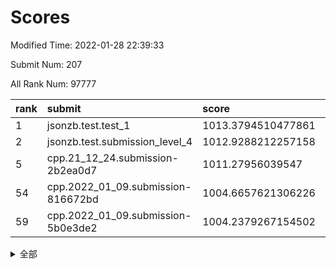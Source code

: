 # Scores

Modified Time: 2022-01-28 22:39:33

Submit Num: 207

All Rank Num: 97777

| rank |               submit               |       score        |       sigma        | pk_num |
| :--- | :--------------------------------- | :----------------- | :----------------- | :----- |
| 1    | jsonzb.test.test_1                 | 1013.3794510477861 | 0.8237615802960666 | 1888   |
| 2    | jsonzb.test.submission_level_4     | 1012.9288212257158 | 0.8424072041163283 | 1889   |
| 5    | cpp.21_12_24.submission-2b2ea0d7   | 1011.27956039547   | 0.7636672274561729 | 1887   |
| 54   | cpp.2022_01_09.submission-816672bd | 1004.6657621306226 | 0.7156016915432456 | 1892   |
| 59   | cpp.2022_01_09.submission-5b0e3de2 | 1004.2379267154502 | 0.7122514454491893 | 1891   |


<details>
<summary>全部</summary>

| rank |                 submit                 |       score        |       sigma        | pk_num |
| :--- | :------------------------------------- | :----------------- | :----------------- | :----- |
| 1    | jsonzb.test.test_1                     | 1013.3794510477861 | 0.8237615802960666 | 1888   |
| 2    | jsonzb.test.submission_level_4         | 1012.9288212257158 | 0.8424072041163283 | 1889   |
| 3    | gobigger.level_3.submission_level_3_2  | 1011.7175754981986 | 0.7614141255184063 | 1889   |
| 4    | gobigger.level_3.submission_level_3_5  | 1011.321362956126  | 0.7754591028194129 | 1894   |
| 5    | cpp.21_12_24.submission-2b2ea0d7       | 1011.27956039547   | 0.7636672274561729 | 1887   |
| 6    | gobigger.level_3.submission_level_3_32 | 1011.1809846507265 | 0.7622647360149377 | 1894   |
| 7    | gobigger.level_3.submission_level_3_40 | 1011.0651821066746 | 0.7801202939249875 | 1893   |
| 8    | gobigger.level_3.submission_level_3_27 | 1010.7613084173294 | 0.758684478852798  | 1892   |
| 9    | gobigger.level_3.submission_level_3_9  | 1010.7010064079361 | 0.7550894546125124 | 1894   |
| 10   | gobigger.level_3.submission_level_3_31 | 1010.6890921802626 | 0.7704387275964706 | 1890   |
| 11   | gobigger.level_3.submission_level_3_42 | 1010.6044066725593 | 0.7770655433904773 | 1885   |
| 12   | gobigger.level_3.submission_level_3_19 | 1010.4113569050961 | 0.7805161658941965 | 1888   |
| 13   | gobigger.level_3.submission_level_3_48 | 1010.4074950947763 | 0.7551406531143127 | 1892   |
| 14   | gobigger.level_3.submission_level_3_49 | 1010.3438211735628 | 0.7724153017990139 | 1889   |
| 15   | gobigger.level_3.submission_level_3_17 | 1010.3151958786258 | 0.7693744694052301 | 1891   |
| 16   | gobigger.level_3.submission_level_3_45 | 1010.225784280869  | 0.7640682549613742 | 1889   |
| 17   | gobigger.level_3.submission_level_3_15 | 1010.2198968219536 | 0.7596325239385943 | 1890   |
| 18   | gobigger.level_3.submission_level_3_20 | 1010.1583533816788 | 0.7747289604529357 | 1886   |
| 19   | gobigger.level_3.submission_level_3_0  | 1010.1361093589231 | 0.7580888580346676 | 1891   |
| 20   | gobigger.level_3.submission_level_3_46 | 1010.123958529557  | 0.749768306913331  | 1890   |
| 21   | gobigger.level_3.submission_level_3_7  | 1010.0856771867274 | 0.7851808195382705 | 1884   |
| 22   | gobigger.level_3.submission_level_3_38 | 1010.062570712593  | 0.7654320439473808 | 1893   |
| 23   | gobigger.level_3.submission_level_3_14 | 1010.0448227602901 | 0.7744704167923696 | 1888   |
| 24   | gobigger.level_3.submission_level_3_25 | 1010.0418608061825 | 0.7675780572028116 | 1888   |
| 25   | gobigger.level_3.submission_level_3_30 | 1010.0380709953276 | 0.732315098022197  | 1889   |
| 26   | gobigger.level_3.submission_level_3_6  | 1009.9640049564998 | 0.7712843049137914 | 1893   |
| 27   | gobigger.level_3.submission_level_3_3  | 1009.9275734452773 | 0.7540018039563547 | 1894   |
| 28   | gobigger.level_3.submission_level_3_47 | 1009.9159054625381 | 0.7544830713262775 | 1888   |
| 29   | gobigger.level_3.submission_level_3_26 | 1009.9072148156406 | 0.76492242643543   | 1892   |
| 30   | gobigger.level_3.submission_level_3_10 | 1009.8672907308729 | 0.7638125000221152 | 1888   |
| 31   | gobigger.level_3.submission_level_3_1  | 1009.8396540350334 | 0.7603141547763982 | 1886   |
| 32   | gobigger.level_3.submission_level_3_8  | 1009.8388022931464 | 0.7474910871552977 | 1888   |
| 33   | gobigger.level_3.submission_level_3_23 | 1009.7689949967051 | 0.7450002138344316 | 1887   |
| 34   | gobigger.level_3.submission_level_3_36 | 1009.7373053417771 | 0.760912178793459  | 1890   |
| 35   | gobigger.level_3.submission_level_3_21 | 1009.7069314953205 | 0.7460986104864761 | 1887   |
| 36   | gobigger.level_3.submission_level_3_13 | 1009.6963630346182 | 0.7544366882113561 | 1889   |
| 37   | gobigger.level_3.submission_level_3_35 | 1009.5073408992934 | 0.7619146000232631 | 1884   |
| 38   | gobigger.level_3.submission_level_3_28 | 1009.4992826258774 | 0.7401405307885055 | 1891   |
| 39   | gobigger.level_3.submission_level_3_11 | 1009.3992495775071 | 0.7650929092990959 | 1889   |
| 40   | gobigger.level_3.submission_level_3_34 | 1009.3536204368086 | 0.7492418105197259 | 1891   |
| 41   | gobigger.level_3.submission_level_3_12 | 1009.2905268561909 | 0.7387985274955033 | 1894   |
| 42   | gobigger.level_3.submission_level_3_18 | 1009.2000189438754 | 0.754215126096651  | 1893   |
| 43   | gobigger.level_3.submission_level_3_44 | 1009.180667915969  | 0.7655233232106095 | 1889   |
| 44   | gobigger.level_3.submission_level_3_16 | 1009.1269792955592 | 0.7712233595151974 | 1887   |
| 45   | gobigger.level_3.submission_level_3_4  | 1009.0996671085527 | 0.7514580906495123 | 1893   |
| 46   | gobigger.level_3.submission_level_3_37 | 1009.0413990578606 | 0.7335744447622081 | 1891   |
| 47   | gobigger.level_3.submission_level_3_24 | 1008.9787421702143 | 0.7455571194478495 | 1887   |
| 48   | gobigger.level_3.submission_level_3_39 | 1008.8323254431668 | 0.7492137858102723 | 1889   |
| 49   | gobigger.level_3.submission_level_3_22 | 1008.6315282989825 | 0.7661932062714051 | 1888   |
| 50   | gobigger.level_3.submission_level_3_41 | 1008.5353743081964 | 0.7439394349299588 | 1897   |
| 51   | gobigger.level_3.submission_level_3_43 | 1008.330671608952  | 0.7313544941032539 | 1891   |
| 52   | gobigger.level_3.submission_level_3_29 | 1008.2427972548841 | 0.7485704310843182 | 1885   |
| 53   | gobigger.level_3.submission_level_3_33 | 1008.0674528954971 | 0.7339049718703043 | 1891   |
| 54   | cpp.2022_01_09.submission-816672bd     | 1004.6657621306226 | 0.7156016915432456 | 1892   |
| 55   | gobigger.level_1.submission_level_1_36 | 1004.6158354154007 | 0.7188837488722496 | 1889   |
| 56   | gobigger.level_1.submission_level_1_19 | 1004.4856083701941 | 0.7170498327825897 | 1890   |
| 57   | gobigger.level_1.submission_level_1_6  | 1004.3411417567919 | 0.7210533128159455 | 1891   |
| 58   | gobigger.level_1.submission_level_1_16 | 1004.2397907330923 | 0.7210941573864602 | 1890   |
| 59   | cpp.2022_01_09.submission-5b0e3de2     | 1004.2379267154502 | 0.7122514454491893 | 1891   |
| 60   | gobigger.level_1.submission_level_1_46 | 1004.2055740254415 | 0.7131361657327908 | 1889   |
| 61   | gobigger.level_1.submission_level_1_28 | 1004.1664267827081 | 0.7034165198039297 | 1889   |
| 62   | gobigger.level_1.submission_level_1_29 | 1004.1622525289573 | 0.7099751806006613 | 1889   |
| 63   | gobigger.level_1.submission_level_1_33 | 1004.1611587595803 | 0.721140353557169  | 1889   |
| 64   | gobigger.level_1.submission_level_1_7  | 1004.1335145953688 | 0.7185120563415611 | 1891   |
| 65   | gobigger.level_1.submission_level_1_15 | 1004.0726760003848 | 0.7144494277469865 | 1890   |
| 66   | gobigger.level_1.submission_level_1_5  | 1004.055666296741  | 0.7278389903402989 | 1891   |
| 67   | gobigger.level_1.submission_level_1_17 | 1004.0457243453867 | 0.7075425819308355 | 1887   |
| 68   | gobigger.level_1.submission_level_1_37 | 1003.9494151909192 | 0.7142958292694829 | 1889   |
| 69   | gobigger.level_1.submission_level_1_0  | 1003.8320836463059 | 0.7129872153828265 | 1889   |
| 70   | gobigger.level_1.submission_level_1_2  | 1003.77515286175   | 0.7381064209803839 | 1892   |
| 71   | gobigger.level_1.submission_level_1_21 | 1003.7440759106481 | 0.7203924438484688 | 1889   |
| 72   | gobigger.level_1.submission_level_1_30 | 1003.7417583850314 | 0.7289228159238843 | 1889   |
| 73   | gobigger.level_1.submission_level_1_9  | 1003.7301882954093 | 0.7239092993860505 | 1890   |
| 74   | gobigger.level_1.submission_level_1_34 | 1003.723684135336  | 0.7139097900733677 | 1889   |
| 75   | gobigger.level_1.submission_level_1_45 | 1003.6961377288252 | 0.7266323790942951 | 1889   |
| 76   | gobigger.level_1.submission_level_1_32 | 1003.6570277205001 | 0.7158774892934918 | 1885   |
| 77   | gobigger.level_1.submission_level_1_44 | 1003.5433265435267 | 0.7141781968520952 | 1894   |
| 78   | gobigger.level_1.submission_level_1_13 | 1003.5350924616821 | 0.7183907633541942 | 1887   |
| 79   | gobigger.level_1.submission_level_1_20 | 1003.456585153569  | 0.7179644185031666 | 1887   |
| 80   | gobigger.level_1.submission_level_1_48 | 1003.3977842545402 | 0.716029193970874  | 1891   |
| 81   | gobigger.level_1.submission_level_1_1  | 1003.3062806249814 | 0.7206073865621855 | 1889   |
| 82   | gobigger.level_1.submission_level_1_22 | 1003.163576668697  | 0.7167701547867276 | 1886   |
| 83   | gobigger.level_1.submission_level_1_18 | 1003.1108321583046 | 0.7175919564877942 | 1888   |
| 84   | gobigger.level_1.submission_level_1_12 | 1003.0680898770994 | 0.7177118632795179 | 1894   |
| 85   | gobigger.level_1.submission_level_1_26 | 1002.9952468459346 | 0.7284118942685136 | 1889   |
| 86   | gobigger.level_1.submission_level_1_38 | 1002.9422502446533 | 0.7085148419257857 | 1889   |
| 87   | gobigger.level_1.submission_level_1_43 | 1002.9410495524567 | 0.721268075850101  | 1887   |
| 88   | gobigger.level_1.submission_level_1_27 | 1002.8790255947993 | 0.7042105818702743 | 1888   |
| 89   | gobigger.level_1.submission_level_1_40 | 1002.872266196468  | 0.7007476373990801 | 1888   |
| 90   | gobigger.level_1.submission_level_1_41 | 1002.8722477297683 | 0.7222913616836735 | 1895   |
| 91   | gobigger.level_1.submission_level_1_42 | 1002.8716452181021 | 0.7150515700702921 | 1883   |
| 92   | gobigger.level_1.submission_level_1_11 | 1002.8328467363104 | 0.7164722071639971 | 1886   |
| 93   | gobigger.level_1.submission_level_1_14 | 1002.7764773954997 | 0.7088764929104298 | 1888   |
| 94   | gobigger.level_1.submission_level_1_35 | 1002.6009723203262 | 0.7061484501102092 | 1892   |
| 95   | gobigger.level_1.submission_level_1_23 | 1002.4453201282404 | 0.707186017848937  | 1887   |
| 96   | gobigger.level_1.submission_level_1_25 | 1002.4383830130366 | 0.716132218594156  | 1884   |
| 97   | gobigger.level_1.submission_level_1_8  | 1002.3075043351993 | 0.7088901564401185 | 1883   |
| 98   | gobigger.level_1.submission_level_1_31 | 1002.3048200879509 | 0.7299234730126294 | 1892   |
| 99   | gobigger.level_1.submission_level_1_47 | 1002.2513819740647 | 0.7126948744293194 | 1890   |
| 100  | gobigger.level_1.submission_level_1_10 | 1002.1767882730509 | 0.720148471405826  | 1887   |
| 101  | gobigger.level_1.submission_level_1_39 | 1002.1682450643266 | 0.7105711335371814 | 1892   |
| 102  | gobigger.level_1.submission_level_1_3  | 1002.0794476985214 | 0.7242878502341598 | 1884   |
| 103  | gobigger.level_1.submission_level_1_49 | 1002.0276708860806 | 0.7156920537787755 | 1891   |
| 104  | gobigger.level_1.submission_level_1_24 | 1001.6093206712429 | 0.704950137282532  | 1887   |
| 105  | gobigger.level_1.submission_level_1_4  | 1001.3222556187201 | 0.715859291142088  | 1888   |
| 106  | gobigger.random.submission_random_21   | 997.1959393915821  | 0.7052010786629086 | 1895   |
| 107  | gobigger.random.submission_random_34   | 997.1949386281358  | 0.7062563164622518 | 1887   |
| 108  | gobigger.random.submission_random_38   | 997.1299144165768  | 0.7017084460626527 | 1892   |
| 109  | gobigger.random.submission_random_41   | 996.9653572429494  | 0.7082514862600904 | 1889   |
| 110  | gobigger.random.submission_random_9    | 996.9148657396897  | 0.7181610029192969 | 1891   |
| 111  | gobigger.random.submission_random_23   | 996.8971374031811  | 0.7089000158498089 | 1891   |
| 112  | gobigger.random.submission_random_8    | 996.8855043924574  | 0.701287109383014  | 1887   |
| 113  | gobigger.random.submission_random_19   | 996.7919479650221  | 0.7129636298186267 | 1883   |
| 114  | gobigger.random.submission_random_27   | 996.6693465216623  | 0.7131186169562707 | 1891   |
| 115  | gobigger.random.submission_random_7    | 996.6049393362458  | 0.7103548654884254 | 1893   |
| 116  | gobigger.random.submission_random_37   | 996.5883084821946  | 0.7070895206609842 | 1888   |
| 117  | gobigger.random.submission_random_0    | 996.3763011371996  | 0.7090652576680059 | 1889   |
| 118  | gobigger.random.submission_random_28   | 996.3506321861212  | 0.7054606574906583 | 1890   |
| 119  | gobigger.random.submission_random_16   | 996.3398725844932  | 0.708811428946276  | 1887   |
| 120  | gobigger.random.submission_random_45   | 996.320374904144   | 0.6911984883655522 | 1890   |
| 121  | gobigger.random.submission_random_18   | 996.2938745606087  | 0.7135174574682744 | 1888   |
| 122  | gobigger.random.submission_random_22   | 996.2908519045297  | 0.7140209423750458 | 1888   |
| 123  | gobigger.random.submission_random_6    | 996.2634795342253  | 0.7067482389780879 | 1891   |
| 124  | gobigger.random.submission_random_36   | 996.2130202079502  | 0.7124269261257058 | 1889   |
| 125  | gobigger.random.submission_random_26   | 996.2061645149855  | 0.7004943471964166 | 1883   |
| 126  | gobigger.random.submission_random_3    | 996.1296517502045  | 0.7078420149106543 | 1890   |
| 127  | gobigger.random.submission_random_46   | 996.1234951325898  | 0.7125961853903049 | 1890   |
| 128  | gobigger.random.submission_random_17   | 996.1158292410109  | 0.7120337188725601 | 1891   |
| 129  | gobigger.random.submission_random_44   | 996.0868839695274  | 0.7039782411881209 | 1896   |
| 130  | gobigger.random.submission_random_14   | 996.0736057190908  | 0.7120509103637293 | 1892   |
| 131  | gobigger.random.submission_random_39   | 996.0525924333022  | 0.7075915921722418 | 1886   |
| 132  | gobigger.random.submission_random_10   | 995.9687619749586  | 0.7057280564993316 | 1890   |
| 133  | gobigger.random.submission_random_29   | 995.9676928946731  | 0.7160585809092793 | 1890   |
| 134  | gobigger.random.submission_random_30   | 995.95044033708    | 0.7048359872931197 | 1890   |
| 135  | gobigger.random.submission_random_11   | 995.9410244740106  | 0.7001666540671491 | 1890   |
| 136  | gobigger.random.submission_random_35   | 995.8702339018571  | 0.7021978746883705 | 1891   |
| 137  | gobigger.random.submission_random_15   | 995.7637782858569  | 0.7038847619879623 | 1890   |
| 138  | gobigger.random.submission_random_13   | 995.735027573209   | 0.7187371583358612 | 1892   |
| 139  | gobigger.random.submission_random_24   | 995.7266165292217  | 0.7152389290889621 | 1881   |
| 140  | gobigger.random.submission_random_5    | 995.6567947302767  | 0.712502983556401  | 1886   |
| 141  | gobigger.random.submission_random_43   | 995.643539747751   | 0.698095094367167  | 1893   |
| 142  | gobigger.random.submission_random_2    | 995.4790317845598  | 0.7249742617893882 | 1891   |
| 143  | gobigger.random.submission_random_4    | 995.476064222768   | 0.7152606843867763 | 1890   |
| 144  | gobigger.random.submission_random_47   | 995.4477515388414  | 0.7066060341226329 | 1886   |
| 145  | gobigger.random.submission_random_32   | 995.4439401317     | 0.7139663650144334 | 1884   |
| 146  | gobigger.random.submission_random_20   | 995.3965047190611  | 0.7092577815220404 | 1887   |
| 147  | gobigger.random.submission_random_12   | 995.3714525771479  | 0.7070787401797805 | 1893   |
| 148  | gobigger.random.submission_random_31   | 995.2331273469965  | 0.7011782472682593 | 1891   |
| 149  | gobigger.random.submission_random_33   | 995.1139272018919  | 0.7086229557774313 | 1891   |
| 150  | gobigger.random.submission_random_42   | 995.0644700443889  | 0.7256998878167042 | 1885   |
| 151  | gobigger.random.submission_random_49   | 995.0057657516585  | 0.726994990279418  | 1890   |
| 152  | gobigger.random.submission_random_25   | 994.9250689422847  | 0.7204259076114701 | 1898   |
| 153  | gobigger.random.submission_random_1    | 994.8119692924345  | 0.7198502126229508 | 1885   |
| 154  | gobigger.random.submission_random_40   | 994.6987672911193  | 0.7231767333041096 | 1888   |
| 155  | gobigger.random.submission_random_48   | 994.4483498552701  | 0.7320058941910003 | 1888   |
| 156  | gobigger.level_2.submission_level_2_32 | 993.9303596514172  | 0.7313455279910424 | 1891   |
| 157  | gobigger.level_2.submission_level_2_46 | 993.8336038999062  | 0.7161778900340782 | 1890   |
| 158  | gobigger.level_2.submission_level_2_23 | 993.3934735920387  | 0.7443639777704701 | 1893   |
| 159  | gobigger.level_2.submission_level_2_0  | 993.3231427032524  | 0.7380573154223755 | 1891   |
| 160  | gobigger.level_2.submission_level_2_6  | 993.1611838646238  | 0.743933455832727  | 1894   |
| 161  | gobigger.level_2.submission_level_2_12 | 993.1317594897796  | 0.7491270097639302 | 1890   |
| 162  | gobigger.level_2.submission_level_2_25 | 993.1166420439213  | 0.7458924524027944 | 1893   |
| 163  | gobigger.level_2.submission_level_2_3  | 993.0570822104335  | 0.7368254163434763 | 1888   |
| 164  | gobigger.level_2.submission_level_2_22 | 992.7557775998164  | 0.7513143711018876 | 1890   |
| 165  | gobigger.level_2.submission_level_2_17 | 992.7232395468573  | 0.7359325207124499 | 1888   |
| 166  | gobigger.level_2.submission_level_2_15 | 992.6585552965761  | 0.7570177626983928 | 1893   |
| 167  | gobigger.level_2.submission_level_2_5  | 992.6136990454448  | 0.7436461691821407 | 1889   |
| 168  | gobigger.level_2.submission_level_2_14 | 992.5793155887238  | 0.7618915057053831 | 1891   |
| 169  | gobigger.level_2.submission_level_2_24 | 992.561630539538   | 0.7533847343014869 | 1889   |
| 170  | gobigger.level_2.submission_level_2_1  | 992.5429162613827  | 0.7438884484256095 | 1890   |
| 171  | gobigger.level_2.submission_level_2_47 | 992.386771359864   | 0.7458842881546033 | 1891   |
| 172  | gobigger.level_2.submission_level_2_9  | 992.331132216184   | 0.7330398959726224 | 1892   |
| 173  | gobigger.level_2.submission_level_2_41 | 992.2870641076616  | 0.7496643094191324 | 1892   |
| 174  | gobigger.level_2.submission_level_2_4  | 992.2788044160309  | 0.7625324104781627 | 1887   |
| 175  | gobigger.level_2.submission_level_2_49 | 992.2719211182862  | 0.7463518618723337 | 1888   |
| 176  | gobigger.level_2.submission_level_2_40 | 992.2546159807393  | 0.7415567553329706 | 1891   |
| 177  | gobigger.level_2.submission_level_2_36 | 992.2292585774464  | 0.7398661079761694 | 1888   |
| 178  | gobigger.level_2.submission_level_2_39 | 992.2024886709678  | 0.7611313518540905 | 1889   |
| 179  | gobigger.level_2.submission_level_2_27 | 992.1402796129195  | 0.7357428302951734 | 1885   |
| 180  | gobigger.level_2.submission_level_2_48 | 992.0949334452321  | 0.7335905906129627 | 1889   |
| 181  | gobigger.level_2.submission_level_2_29 | 992.0392870146352  | 0.7506780628964143 | 1885   |
| 182  | gobigger.level_2.submission_level_2_19 | 992.0311777543853  | 0.7470373891852534 | 1893   |
| 183  | gobigger.level_2.submission_level_2_42 | 992.0098066775045  | 0.7548223497848018 | 1886   |
| 184  | gobigger.level_2.submission_level_2_37 | 992.0013016254667  | 0.7467649795516532 | 1887   |
| 185  | gobigger.level_2.submission_level_2_30 | 991.9187847561327  | 0.7488140791647009 | 1892   |
| 186  | gobigger.level_2.submission_level_2_44 | 991.8806391847489  | 0.7435053387266132 | 1886   |
| 187  | gobigger.level_2.submission_level_2_26 | 991.8308361402023  | 0.735195370661156  | 1888   |
| 188  | gobigger.level_2.submission_level_2_31 | 991.8118011414639  | 0.7453436564442675 | 1891   |
| 189  | gobigger.level_2.submission_level_2_35 | 991.7288470977397  | 0.7432483780646122 | 1889   |
| 190  | gobigger.level_2.submission_level_2_38 | 991.7062438951748  | 0.73133011086149   | 1893   |
| 191  | gobigger.level_2.submission_level_2_18 | 991.5168977175159  | 0.7558807522497716 | 1888   |
| 192  | gobigger.level_2.submission_level_2_8  | 991.5121530100713  | 0.7409552344284341 | 1886   |
| 193  | gobigger.level_2.submission_level_2_33 | 991.5045027774551  | 0.7501431738266392 | 1892   |
| 194  | gobigger.level_2.submission_level_2_13 | 991.4261378182067  | 0.7483258666807352 | 1893   |
| 195  | gobigger.level_2.submission_level_2_43 | 991.3434286101747  | 0.7459487080174526 | 1893   |
| 196  | gobigger.level_2.submission_level_2_34 | 991.3206691008853  | 0.7379765800035466 | 1894   |
| 197  | gobigger.level_2.submission_level_2_7  | 990.9789100418047  | 0.76345014148728   | 1887   |
| 198  | gobigger.level_2.submission_level_2_20 | 990.9775099430876  | 0.7602455681662529 | 1885   |
| 199  | gobigger.level_2.submission_level_2_10 | 990.9373157101408  | 0.7690820158979026 | 1885   |
| 200  | gobigger.level_2.submission_level_2_16 | 990.9132567722127  | 0.7522278466555675 | 1886   |
| 201  | gobigger.level_2.submission_level_2_2  | 990.9023251987177  | 0.7382380985986088 | 1891   |
| 202  | gobigger.level_2.submission_level_2_11 | 990.9014306624885  | 0.782445598345674  | 1887   |
| 203  | gobigger.level_2.submission_level_2_45 | 990.789034902487   | 0.7670088742055271 | 1893   |
| 204  | gobigger.level_2.submission_level_2_28 | 990.6225626747971  | 0.7623527372104042 | 1888   |
| 205  | gobigger.level_2.submission_level_2_21 | 989.8838970007382  | 0.7629705614191995 | 1894   |
| 206  | gobigger.none.submission_none_1        | 976.8506275220536  | 1.2701139245146886 | 1890   |
| 207  | gobigger.none.submission_none_0        | 975.9904302225029  | 1.401464428162809  | 1890   |

</details>
